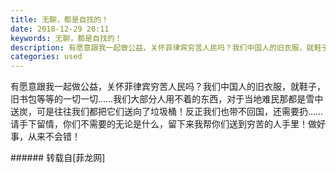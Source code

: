 ```yaml
---
title: 无聊，都是自找的！
date: 2018-12-29 20:11
keywords: 无聊，都是自找的！
description: 有愿意跟我一起做公益，关怀菲律宾穷苦人民吗？我们中国人的旧衣服，就鞋子，旧书包等等的一切一切……我们大部分人用不着的东西，对于当地难民那都是雪中送炭，可是往往我们都把它们送向了垃圾桶！反正我们也带不回国，还需要扔……请手下留情，你们不需要的无论是什么，留下来我帮你们送到穷苦的人手里！做好事，从来不会错！
categories: used
---
```

<td class="t_f" id="postmessage_2590893">

有愿意跟我一起做公益，关怀菲律宾穷苦人民吗？我们中国人的旧衣服，就鞋子，旧书包等等的一切一切……我们大部分人用不着的东西，对于当地难民那都是雪中送炭，可是往往我们都把它们送向了垃圾桶！反正我们也带不回国，还需要扔……请手下留情，你们不需要的无论是什么，留下来我帮你们送到穷苦的人手里！做好事，从来不会错！<br/>
</td>
###### 转载自[菲龙网]